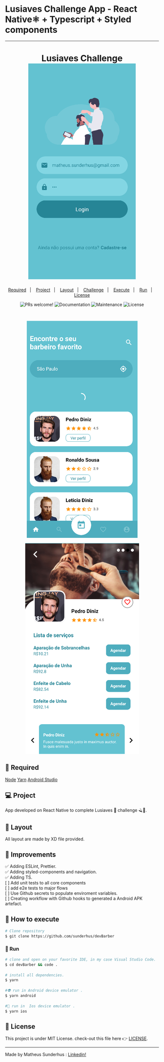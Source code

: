 # Lusiaves Challenge App - React Native⚛ + Typescript + Styled components

<hr>

<h1 align="center">
    Lusiaves Challenge<br>
  <img alt="Lusiaves Challenge " title="Lusiaves Challenge " src=".github/mock01.png" />

</h1>

<p align="center">
  <a href="#-Required">Required</a>&nbsp;&nbsp;&nbsp;|&nbsp;&nbsp;&nbsp;
  <a href="#-Project">Project</a>&nbsp;&nbsp;&nbsp;|&nbsp;&nbsp;&nbsp;
  <a href="#-Layout">Layout</a>&nbsp;&nbsp;&nbsp;|&nbsp;&nbsp;&nbsp;
  <a href="#-Challenge">Challenge</a>&nbsp;&nbsp;&nbsp;|&nbsp;&nbsp;&nbsp;
  <a href="#construction_worker-Execute">Execute</a>&nbsp;&nbsp;&nbsp;|&nbsp;&nbsp;&nbsp;
  <a href="#iphone-Run">Run</a>&nbsp;&nbsp;&nbsp;|&nbsp;&nbsp;&nbsp;
  <a href="#memo-License">License</a>
</p>

<p align="center">

  <img alt="PRs welcome!" src="https://img.shields.io/static/v1?label=PRs&message=welcome&color=15C3D6&labelColor=000000" />
  <img alt="Documentation" src="https://img.shields.io/badge/documentation-yes-brightgreen.svg"/>
  <img alt="Maintenance" src="https://img.shields.io/badge/Maintained%3F-yes-green.svg"/>
  <img alt="License" src="https://img.shields.io/static/v1?label=license&message=MIT&color=15C3D6&labelColor=000000">
</p>

<br>

<p align="center">
  <img alt="Lusiaves Challenge App" src="./.github/mock02.png" />
</p>
<p align="center">
  <img alt="Lusiaves Challenge App" src="./.github/mock03.png" />
</p>

## 🚀 Required

[Node](https://nodejs.org/en/download/)
[Yarn](https://yarnpkg.com/)
[Android Studio](https://developer.android.com/studio)

## 💻 Project

<p>App developed on React Native to complete Lusiaves 🐔 challenge 🪒💈.</p>

## 🔖 Layout
All layout are made by XD file provided.

## 🧠 Improvements
✅  Adding ESLint, Prettier.<br>
✅  Adding styled-components and navigation.<br>
✅  Adding TS.<br>
[ ] Add unit tests to all core components<br>
[ ] add e2e tests to major flows<br>
[ ] Use Github secrets to populate enviroment variables. <br>
[ ] Creating workflow with Github hooks to generated a Android APK artefact.<br>


## :construction_worker: How to execute

```bash
# Clone repository
$ git clone https://github.com/sunderhus/devBarber

```

### :iphone: Run

```bash
# clone and open on your favorite IDE, in my case Visual Studio Code.
$ cd devBarber && code .

# install all dependencies.
$ yarn

#👽 run in Android device emulator .
$ yarn android

#🍎 run in  Ios device emulator .
$ yarn ios
```

## :memo: License

This project is under MIT License. check-out this file here 👉 [LICENSE](LICENSE.md).

---

Made by Matheus Sunderhus : [Linkedin!](https://www.linkedin.com/in/matheus-sunderhus/)
